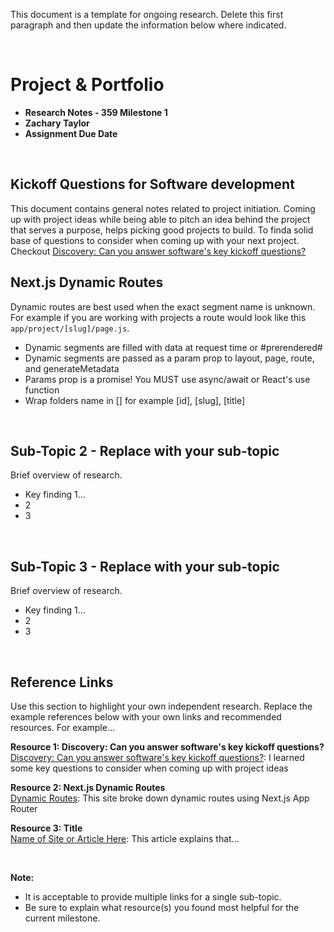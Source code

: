 This document is a template for ongoing research. Delete this first paragraph and then update the information below where indicated.

<br>

# Project & Portfolio

- **Research Notes - 359 Milestone 1**
- **Zachary Taylor**
- **Assignment Due Date**

<br>

## Kickoff Questions for Software development

This document contains general notes related to project initiation. Coming up with project ideas while being able to pitch an idea behind the project that serves a purpose, helps picking good projects to build. To finda solid base of questions to consider when coming up with your next project. Checkout [Discovery: Can you answer software's key kickoff questions?](https://envylabs.com/insights/software-development-discovery-process)
<br>

## Next.js Dynamic Routes

Dynamic routes are best used when the exact segment name is unknown. For example if you are working with projects a route would look like this `app/project/[slug]/page.js`.

- Dynamic segments are filled with data at request time or #prerendered#
- Dynamic segments are passed as a param prop to layout, page, route, and generateMetadata
- Params prop is a promise! You MUST use async/await or React's use function
- Wrap folders name in [] for example [id], [slug], [title]

<br>

## Sub-Topic 2 - Replace with your sub-topic

Brief overview of research.

- Key finding 1...
- 2
- 3

<br>

## Sub-Topic 3 - Replace with your sub-topic

Brief overview of research.

- Key finding 1...
- 2
- 3

<br>

## Reference Links

Use this section to highlight your own independent research. Replace the example references below with your own links and recommended resources. For example...

**Resource 1: Discovery: Can you answer software's key kickoff questions?**  
[Discovery: Can you answer software's key kickoff questions?](https://envylabs.com/insights/software-development-discovery-process): I learned some key questions to consider when coming up with project ideas

**Resource 2: Next.js Dynamic Routes**  
[Dynamic Routes](https://nextjs.org/docs/app/building-your-application/routing/dynamic-routes): This site broke down dynamic routes using Next.js App Router

**Resource 3: Title**  
[Name of Site or Article Here](https://www.someaddress.com/full/url/): This article explains that...

<br>

**Note:**

- It is acceptable to provide multiple links for a single sub-topic.
- Be sure to explain what resource(s) you found most helpful for the current milestone.
